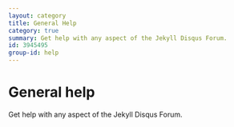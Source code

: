 ```yaml
---
layout: category
title: General Help
category: true
summary: Get help with any aspect of the Jekyll Disqus Forum.
id: 3945495
group-id: help
---
```


# General help

Get help with any aspect of the Jekyll Disqus Forum.
